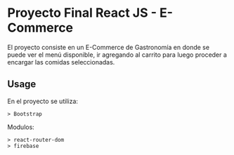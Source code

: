# Proyecto Final React JS - E-Commerce

El proyecto consiste en un E-Commerce de Gastronomía en donde se puede ver el menú disponible, ir agregando al carrito para luego proceder a encargar las comidas seleccionadas.

## Usage

En el proyecto se utiliza:
```
> Bootstrap
```
Modulos:
```
> react-router-dom
> firebase
```
